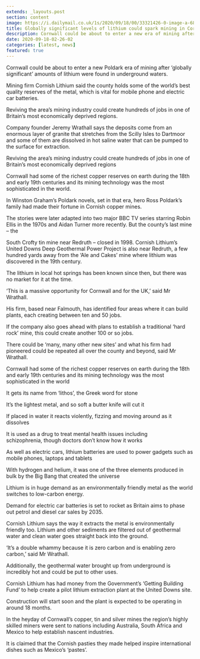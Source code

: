 ```yaml
---
extends: _layouts.post
section: content
image: https://i.dailymail.co.uk/1s/2020/09/18/00/33321426-0-image-a-68_1600386264603.jpg 
title: Globally significant levels of lithium could spark mining in Cornwall 
description: Cornwall could be about to enter a new era of mining after globally significant amounts of lithium were found in underground waters. The county is said to hold some of the worlds best quality lithium. 
date: 2020-09-18-02-26-02 
categories: [latest, news] 
featured: true 
--- 
```

Cornwall could be about to enter a new Poldark era of mining after ‘globally significant’ amounts of lithium were found in underground waters. 

Mining firm Cornish Lithium said the county holds some of the world’s best quality reserves of the metal, which is vital for mobile phone and electric car batteries. 

Reviving the area’s mining industry could create hundreds of jobs in one of Britain’s most economically deprived regions. 

Company founder Jeremy Wrathall says the deposits come from an enormous layer of granite that stretches from the Scilly Isles to Dartmoor and some of them are dissolved in hot saline water that can be pumped to the surface for extraction. 

Reviving the area’s mining industry could create hundreds of jobs in one of Britain’s most economically deprived regions

Cornwall had some of the richest copper reserves on earth during the 18th and early 19th centuries and its mining technology was the most sophisticated in the world. 

In Winston Graham’s Poldark novels, set in that era, hero Ross Poldark’s family had made their fortune in Cornish copper mines. 

The stories were later adapted into two major BBC TV series starring Robin Ellis in the 1970s and Aidan Turner more recently. But the county’s last mine – the 

South Crofty tin mine near Redruth – closed in 1998. Cornish Lithium’s United Downs Deep Geothermal Power Project is also near Redruth, a few hundred yards away from the ‘Ale and Cakes’ mine where lithium was discovered in the 19th century. 

The lithium in local hot springs has been known since then, but there was no market for it at the time. 

‘This is a massive opportunity for Cornwall and for the UK,’ said Mr Wrathall. 

His firm, based near Falmouth, has identified four areas where it can build plants, each creating between ten and 50 jobs. 

If the company also goes ahead with plans to establish a traditional ‘hard rock’ mine, this could create another 100 or so jobs. 

There could be ‘many, many other new sites’ and what his firm had pioneered could be repeated all over the county and beyond, said Mr Wrathall. 

Cornwall had some of the richest copper reserves on earth during the 18th and early 19th centuries and its mining technology was the most sophisticated in the world

It gets its name from ‘lithos’, the Greek word for stone 

It’s the lightest metal, and so soft a butter knife will cut it

If placed in water it reacts violently, fizzing and moving around as it dissolves 

It is used as a drug to treat mental health issues including schizophrenia, though doctors don’t know how it works 

As well as electric cars, lithium batteries are used to power gadgets such as mobile phones, laptops and tablets 

With hydrogen and helium, it was one of the three elements produced in bulk by the Big Bang that created the universe

Lithium is in huge demand as an environmentally friendly metal as the world switches to low-carbon energy. 

Demand for electric car batteries is set to rocket as Britain aims to phase out petrol and diesel car sales by 2035. 

Cornish Lithium says the way it extracts the metal is environmentally friendly too. Lithium and other sediments are filtered out of geothermal water and clean water goes straight back into the ground. 

‘It’s a double whammy because it is zero carbon and is enabling zero carbon,’ said Mr Wrathall. 

Additionally, the geothermal water brought up from underground is incredibly hot and could be put to other uses. 

Cornish Lithium has had money from the Government’s ‘Getting Building Fund’ to help create a pilot lithium extraction plant at the United Downs site. 

Construction will start soon and the plant is expected to be operating in around 18 months. 

In the heyday of Cornwall’s copper, tin and silver mines the region’s highly skilled miners were sent to nations including Australia, South Africa and Mexico to help establish nascent industries. 

It is claimed that the Cornish pasties they made helped inspire international dishes such as Mexico’s ‘pastes’.

